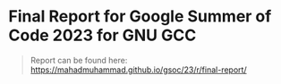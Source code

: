 # Final Report for Google Summer of Code 2023 for GNU GCC 

> Report can be found here:
https://mahadmuhammad.github.io/gsoc/23/r/final-report/